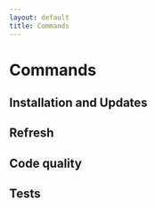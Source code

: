 ```yaml
---
layout: default
title: Commands
---
```


# Commands

## Installation and Updates

## Refresh

## Code quality

## Tests
